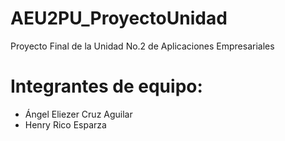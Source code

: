 # AEU2PU_ProyectoUnidad
Proyecto Final de la Unidad No.2 de Aplicaciones Empresariales

# Integrantes de equipo:
- Ángel Eliezer Cruz Aguilar
- Henry Rico Esparza
